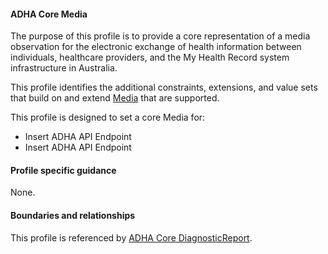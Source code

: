 #### ADHA Core Media
The purpose of this profile is to provide a core representation of a media observation for the electronic exchange of health information between individuals, healthcare providers, and the My Health Record system infrastructure in Australia.

This profile identifies the additional constraints, extensions, and value sets that build on and extend [Media](http://hl7.org/fhir/R4/media.html) that are supported. 

This profile is designed to set a core Media for:
* Insert ADHA API Endpoint
* Insert ADHA API Endpoint

#### Profile specific guidance
None.


#### Boundaries and relationships
This profile is referenced by 
[ADHA Core DiagnosticReport](StructureDefinition-dh-diagnosticreport-core-1.html). 
